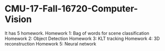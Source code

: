 # CMU-17-Fall-16720-Computer-Vision

It has 5 homework.
Homework 1: Bag of words for scene classification
Homework 2: Object Detection
Homework 3: KLT tracking
Homework 4: 3D reconstruction
Homework 5: Neural network
